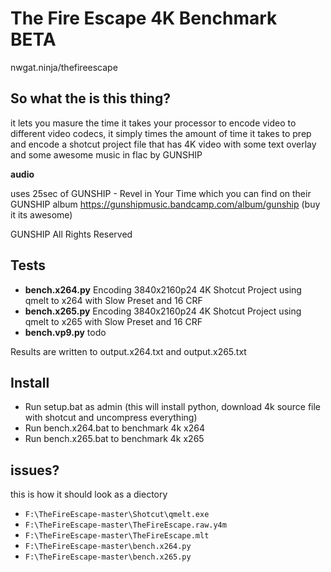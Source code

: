# The Fire Escape 4K Benchmark BETA
nwgat.ninja/thefireescape

## So what the is this thing?
it lets you masure the time it takes your processor to encode video to different video codecs, it simply times the amount of time it takes to prep and encode a shotcut project file that has 4K video with some text overlay and some awesome music in flac by GUNSHIP

**audio**

uses 25sec of GUNSHIP - Revel in Your Time which you can find on their GUNSHIP album
https://gunshipmusic.bandcamp.com/album/gunship (buy it its awesome)

GUNSHIP All Rights Reserved

## Tests

* **bench.x264.py** Encoding 3840x2160p24 4K Shotcut Project using qmelt to x264 with Slow Preset and 16 CRF
* **bench.x265.py** Encoding 3840x2160p24 4K Shotcut Project using qmelt to x265 with Slow Preset and 16 CRF 
* **bench.vp9.py** todo

Results are written to output.x264.txt and output.x265.txt

## Install
* Run setup.bat as admin (this will install python, download 4k source file with shotcut and uncompress everything)
* Run bench.x264.bat to benchmark 4k x264
* Run bench.x265.bat to benchmark 4k x265

## issues?
this is how it should look as a diectory

* `F:\TheFireEscape-master\Shotcut\qmelt.exe`
* `F:\TheFireEscape-master\TheFireEscape.raw.y4m`
* `F:\TheFireEscape-master\TheFireEscape.mlt`
* `F:\TheFireEscape-master\bench.x264.py`
* `F:\TheFireEscape-master\bench.x265.py`
